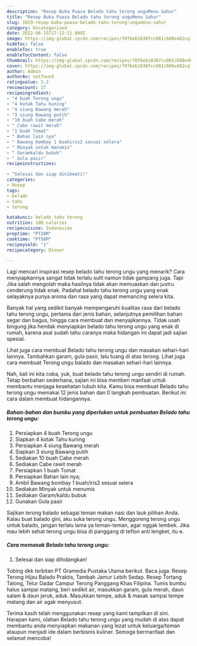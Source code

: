 ```yaml
---
description: "Resep Buka Puasa Belado tahu terong unguMenu Sahur"
title: "Resep Buka Puasa Belado tahu terong unguMenu Sahur"
slug: 1029-resep-buka-puasa-belado-tahu-terong-ungumenu-sahur
category: Uncategorized
date: 2022-06-15T17:12:11.099Z
image: https://img-global.cpcdn.com/recipes/70f6eb18307cc081/680x482cq70/belado-tahu-terong-ungu-foto-resep-utama.jpg
hideToc: false
enableToc: true
enableTocContent: false
thumbnail: https://img-global.cpcdn.com/recipes/70f6eb18307cc081/680x482cq70/belado-tahu-terong-ungu-foto-resep-utama.jpg
cover: https://img-global.cpcdn.com/recipes/70f6eb18307cc081/680x482cq70/belado-tahu-terong-ungu-foto-resep-utama.jpg
author: Admin
authorAv: notfound
ratingvalue: 3.2
reviewcount: 17
recipeingredient:
- "4 buah Terong ungu"
- "4 kotak Tahu kuning"
- "4 siung Bawang merah"
- "3 siung Bawang putih"
- "10 buah Cabe merah"
- " Cabe rawit merah"
- "1 buah Tomat"
- " Bahan lain nya"
- " Bawang bombay 1 buahiris2 sesuai selera"
- " Minyak untuk menumis"
- " Garamkaldu bubuk"
- " Gula pasir"
recipeinstructions:

- "Selesai dan siap dinikmati!"
categories:
- Resep
tags:
- belado
- tahu
- terong

katakunci: belado tahu terong 
nutrition: 100 calories
recipecuisine: Indonesian
preptime: "PT28M"
cooktime: "PT56M"
recipeyield: "1"
recipecategory: Dinner

---
```



Lagi mencari inspirasi resep belado tahu terong ungu yang menarik? Cara menyiapkannya sangat tidak terlalu sulit namun tidak gampang juga. Tapi Jika salah mengolah maka hasilnya tidak akan memuaskan dan justru cenderung tidak enak. Padahal belado tahu terong ungu yang enak selayaknya punya aroma dan rasa yang dapat memancing selera kita.


Banyak hal yang sedikit banyak mempengaruhi kualitas rasa dari belado tahu terong ungu, pertama dari jenis bahan, selanjutnya pemilihan bahan segar dan bagus, hingga cara membuat dan menyajikannya. Tidak usah bingung jika hendak menyiapkan belado tahu terong ungu yang enak di rumah, karena asal sudah tahu caranya maka hidangan ini dapat jadi sajian spesial.

Lihat juga cara membuat Belado tahu terong ungu dan masakan sehari-hari lainnya. Tambahkan garam, gula pasir, lalu tuang di atas terong. Lihat juga cara membuat Terong ungu balado dan masakan sehari-hari lainnya.


Nah, kali ini kita coba, yuk, buat belado tahu terong ungu sendiri di rumah. Tetap berbahan sederhana, sajian ini bisa memberi manfaat untuk membantu menjaga kesehatan tubuh kita. Kamu bisa membuat Belado tahu terong ungu memakai 12 jenis bahan dan 0 langkah pembuatan. Berikut ini cara dalam membuat hidangannya.

<!--inarticleads1-->

##### Bahan-bahan dan bumbu yang diperlukan untuk pembuatan Belado tahu terong ungu:

1. Persiapkan 4 buah Terong ungu
1. Siapkan 4 kotak Tahu kuning
1. Persiapkan 4 siung Bawang merah
1. Siapkan 3 siung Bawang putih
1. Sediakan 10 buah Cabe merah
1. Sediakan  Cabe rawit merah
1. Persiapkan 1 buah Tomat
1. Persiapkan  Bahan lain nya;
1. Ambil  Bawang bombay 1 buah/iris2 sesuai selera
1. Sediakan  Minyak untuk menumis
1. Sediakan  Garam/kaldu bubuk
1. Gunakan  Gula pasir


Sajikan terong balado sebagai teman makan nasi dan lauk pilihan Anda. Kalau buat balado gini, aku suka terong ungu. Menggoreng terong ungu untuk balado, jangan terlalu lama ya teman-teman, agar nggak lembek. Jika mau lebih sehat terong ungu bisa di panggang di teflon anti lengket, itu e. 

<!--inarticleads2-->

##### Cara memasak Belado tahu terong ungu:


1. Selesai dan siap dihidangkan!

Tobing dkk terbitan PT Gramedia Pustaka Utama berikut. Baca juga: Resep Terong Hijau Balado Praktis, Tambah Jamur Lebih Sedap. Resep Tortang Talong, Telur Dadar Campur Terong Panggang Khas Filipina. Tumis bumbu halus sampai matang, beri sedikit air, masukkan garam, gula merah, daun salam &amp; daun jeruk, aduk. Masukkan tempe, aduk &amp; masak sampai tempe matang dan air agak menyusut. 

Terima kasih telah menggunakan resep yang kami tampilkan di sini. Harapan kami, olahan Belado tahu terong ungu yang mudah di atas dapat membantu anda menyiapkan makanan yang lezat untuk keluarga/teman ataupun menjadi ide dalam berbisnis kuliner. Semoga bermanfaat dan selamat mencoba!
